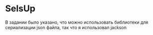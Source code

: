 # SelsUp

 В задании было указано, что можно использовать библиотеки для сериализации json файла, так что я использовал jackson
